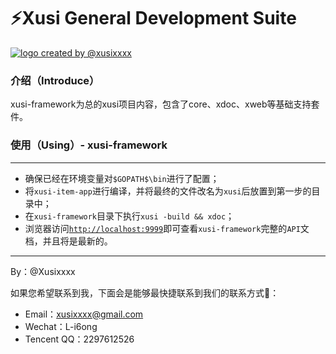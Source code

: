 # ⚡️Xusi General Development Suite

 <a href="https://github.com/Xusixxxx/Xusi"><img align="center" style="margin-right:20px;" src="http://przimj0kd.bkt.clouddn.com/logo-framework.png?e=1560849204&token=KTrMT_fnULmylWtMq0WH4htHUN74vKGMcbY1X_j-:lxR5SHgwPSNZ0XPpfYGPJyO7-8g" title="logo created by @xusixxxx" /></a>

### 介绍（Introduce）
 
 xusi-framework为总的xusi项目内容，包含了core、xdoc、xweb等基础支持套件。

### 使用（Using）- xusi-framework
****
 - 确保已经在环境变量对`$GOPATH$\bin`进行了配置；
 - 将`xusi-item-app`进行编译，并将最终的文件改名为`xusi`后放置到第一步的目录中；
 - 在`xusi-framework`目录下执行`xusi -build && xdoc`；
 - 浏览器访问[`http://localhost:9999`](http://localhost:9999)即可查看`xusi-framework`完整的`API`文档，并且将是最新的。
 
****

By：@Xusixxxx

如果您希望联系到我，下面会是能够最快捷联系到我们的联系方式💖：

 - Email：xusixxxx@gmail.com
 - Wechat：L-i6ong
 - Tencent QQ：2297612526